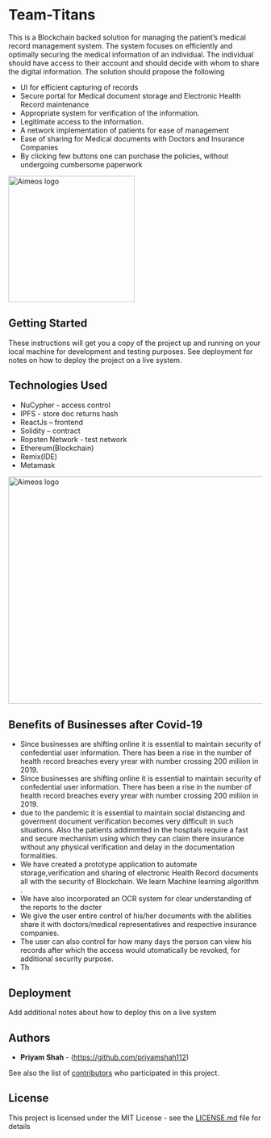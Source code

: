 # Team-Titans

This is a Blockchain backed solution for managing the patient’s medical record management system. The system focuses on efficiently and optimally securing the medical information of an individual. The individual should have access to their account and should decide with whom to share the digital information. The solution should propose the following 

* UI for efficient capturing of records
* Secure portal for Medical document storage and Electronic Health Record maintenance
* Appropriate system for verification of the information. 
* Legitimate access to the information.
* A network implementation of patients for ease of management 
* Ease of sharing for Medical documents with Doctors and Insurance Companies
* By clicking few buttons one can purchase the policies, without undergoing cumbersome paperwork


<a href="https://teamtitans.herokuapp.com/">
    <img src="https://firebasestorage.googleapis.com/v0/b/chalo-a910a.appspot.com/o/other%2Flogocc.png?alt=media&token=d7134a04-033e-4988-a00f-1a3d22e38dc6" alt="Aimeos logo" title="Medicyl" height="250" />
</a>

## Getting Started

These instructions will get you a copy of the project up and running on your local machine for development and testing purposes. See deployment for notes on how to deploy the project on a live system.

## Technologies Used

* NuCypher - access control
* IPFS - store doc returns hash
* ReactJs – frontend
* Solidity – contract
* Ropsten Network - test network
* Ethereum(Blockchain)
* Remix(IDE)
* Metamask

 <img src= "https://firebasestorage.googleapis.com/v0/b/chalo-a910a.appspot.com/o/other%2Farch.PNG?alt=media&token=92cf391d-bc70-4370-bb64-bd515bcbd330" alt="Aimeos logo" title="Medicyl" height="450"  width="850"/>

## Benefits of Businesses after Covid-19

* Since businesses are shifting online it is essential to maintain security of confedential user information. There has been a rise in the number of health record breaches every yrear with number crossing 200 miliion in 2019.
* Since businesses are shifting online it is essential to maintain security of confedential user information. There has been a rise in the number of health record breaches every yrear with number crossing 200 miliion in 2019.
* due to the pandemic it is essential to maintain social distancing and goverment document verification becomes very difficult in such situations. Also the patients addimmted in the hosptals require a fast and secure mechanism using which they can claim there insurance without any physical verification and delay in the documentation formalities.
* We have created a prototype application to automate storage,verification and sharing of electronic Health Record documents all with the security of Blockchain.
We learn Machine learning algorithm .
* We have also incorporated an OCR system for clear understanding of the reports to the docter
* We give the user entire control of his/her documents with the abilities share it with doctors/medical representatives and respective insurance companies. 
* The user can also control for how many days the person can view his records after which the access would utomatically be revoked, for additional security purpose.
* Th


## Deployment

Add additional notes about how to deploy this on a live system



## Authors

* **Priyam Shah** - (https://github.com/priyamshah112)

See also the list of [contributors](https://github.com/HAC-2020/Team-Titans/contributors) who participated in this project.

## License

This project is licensed under the MIT License - see the [LICENSE.md](LICENSE.md) file for details
